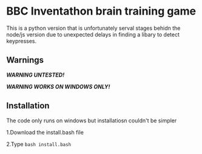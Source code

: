 # BBC Inventathon brain training game

This is a python version that is unfortunately serval stages behidn the node/js version due to unexpected delays in finding a libary to detect keypresses.

## Warnings

**_WARNING UNTESTED!_**

**_WARNING WORKS ON WINDOWS ONLY!_**
## Installation
The code only runs on windows but installatiosn couldn't be simpler

1.Download the install.bash file

2.Type `bash install.bash`
